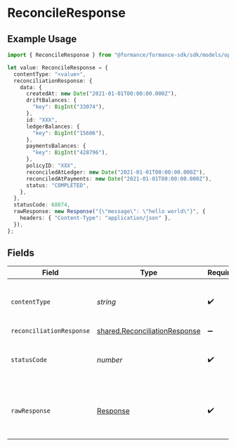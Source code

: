 # ReconcileResponse

## Example Usage

```typescript
import { ReconcileResponse } from "@formance/formance-sdk/sdk/models/operations";

let value: ReconcileResponse = {
  contentType: "<value>",
  reconciliationResponse: {
    data: {
      createdAt: new Date("2021-01-01T00:00:00.000Z"),
      driftBalances: {
        "key": BigInt("33074"),
      },
      id: "XXX",
      ledgerBalances: {
        "key": BigInt("15606"),
      },
      paymentsBalances: {
        "key": BigInt("428796"),
      },
      policyID: "XXX",
      reconciledAtLedger: new Date("2021-01-01T00:00:00.000Z"),
      reconciledAtPayments: new Date("2021-01-01T00:00:00.000Z"),
      status: "COMPLETED",
    },
  },
  statusCode: 68074,
  rawResponse: new Response("{\"message\": \"hello world\"}", {
    headers: { "Content-Type": "application/json" },
  }),
};
```

## Fields

| Field                                                                                 | Type                                                                                  | Required                                                                              | Description                                                                           |
| ------------------------------------------------------------------------------------- | ------------------------------------------------------------------------------------- | ------------------------------------------------------------------------------------- | ------------------------------------------------------------------------------------- |
| `contentType`                                                                         | *string*                                                                              | :heavy_check_mark:                                                                    | HTTP response content type for this operation                                         |
| `reconciliationResponse`                                                              | [shared.ReconciliationResponse](../../../sdk/models/shared/reconciliationresponse.md) | :heavy_minus_sign:                                                                    | OK                                                                                    |
| `statusCode`                                                                          | *number*                                                                              | :heavy_check_mark:                                                                    | HTTP response status code for this operation                                          |
| `rawResponse`                                                                         | [Response](https://developer.mozilla.org/en-US/docs/Web/API/Response)                 | :heavy_check_mark:                                                                    | Raw HTTP response; suitable for custom response parsing                               |